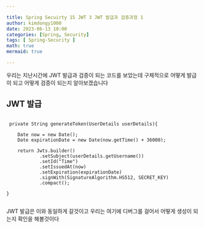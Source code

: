 ```yaml
---

title: Spring Secuirty 15 JWT 3 JWT 발급과 검증과정 1
author: kimdongy1000
date: 2023-06-13 10:00
categories: [Spring, Security]
tags: [ Spring-Security ]
math: true
mermaid: true

---
```


우리는 지난시간에 JWT 발급과 검증이 되는 코드를 보았는데 구체적으로 어떻게 발급이 되고 어떻게 검증이 되는지 알아보겠습니다 

## JWT 발급 

```

 private String generateToken(UserDetails userDetails){

    Date now = new Date();
    Date expirationDate = new Date(now.getTime() + 36000);

    return Jwts.builder()
            .setSubject(userDetails.getUsername())
            .setId("Time")
            .setIssuedAt(now)
            .setExpiration(expirationDate)
            .signWith(SignatureAlgorithm.HS512, SECRET_KEY)
            .compact();

}


```

JWT 발급은 이와 동일하게 갈것이고 우리는 여기에 디버그를 걸어서 어떻게 생성이 되는지 확인을 해볼것이다 

